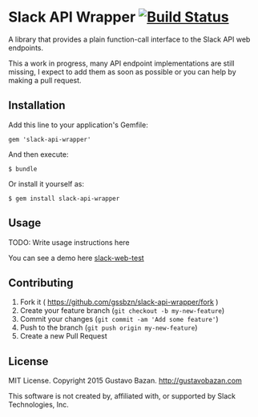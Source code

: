 Slack API Wrapper [![Build Status](https://travis-ci.org/gssbzn/slack-api-wrapper.svg)](https://travis-ci.org/gssbzn/slack-api-wrapper)
=========================

A library that provides a plain function-call interface to the Slack API web endpoints.

This a work in progress, many API endpoint implementations are still missing,
I expect to add them as soon as possible or you can help by making a pull request.

## Installation

Add this line to your application's Gemfile:

    gem 'slack-api-wrapper'

And then execute:

    $ bundle

Or install it yourself as:

    $ gem install slack-api-wrapper

## Usage

TODO: Write usage instructions here

You can see a demo here [slack-web-test](https://github.com/gssbzn/slack-web-test)

## Contributing

1. Fork it ( https://github.com/gssbzn/slack-api-wrapper/fork )
2. Create your feature branch (`git checkout -b my-new-feature`)
3. Commit your changes (`git commit -am 'Add some feature'`)
4. Push to the branch (`git push origin my-new-feature`)
5. Create a new Pull Request


## License

MIT License. Copyright 2015 Gustavo Bazan. http://gustavobazan.com

This software is not created by, affiliated with, or supported by Slack Technologies, Inc.
